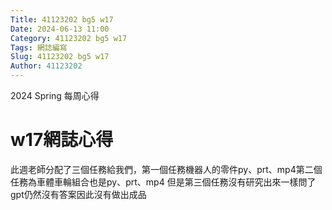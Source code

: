 ```yaml
---
Title: 41123202 bg5 w17
Date: 2024-06-13 11:00
Category: 41123202 bg5 w17
Tags: 網誌編寫
Slug: 41123202 bg5 w17
Author: 41123202
---
```


2024 Spring 每周心得

<!-- PELICAN_END_SUMMARY -->

# w17網誌心得
此週老師分配了三個任務給我們，第一個任務機器人的零件py、prt、mp4第二個任務為車體車輪組合也是py、prt、mp4
但是第三個任務沒有研究出來一樣問了gpt仍然沒有答案因此沒有做出成品